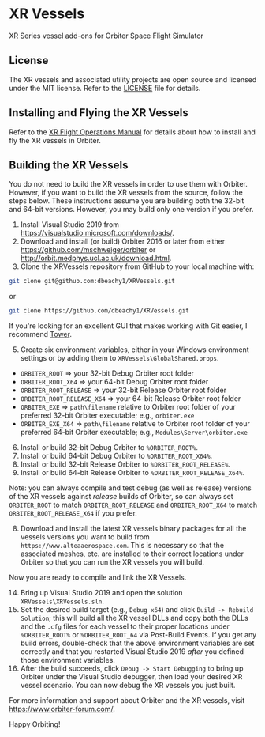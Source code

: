 # XR Vessels
XR Series vessel add-ons for Orbiter Space Flight Simulator

## License

The XR vessels and associated utility projects are open source and licensed under the MIT license. Refer to the [LICENSE](./LICENSE) file for details.

## Installing and Flying the XR Vessels

Refer to the [XR Flight Operations Manual](./XRVessels/XR%20Flight%20Operations%20Manual.pdf) for details about how to install and fly the XR vessels in Orbiter.

## Building the XR Vessels 

You do not need to build the XR vessels in order to use them with Orbiter. However, if you want to build the XR vessels from the source, follow the steps below. These instructions assume you are building both the 32-bit and 64-bit versions. However, you may build only one version if you prefer.

1. Install Visual Studio 2019 from https://visualstudio.microsoft.com/downloads/.
3. Download and install (or build) Orbiter 2016 or later from either https://github.com/mschweiger/orbiter or http://orbit.medphys.ucl.ac.uk/download.html.
4. Clone the XRVessels repository from GitHub to your local machine with:
```bash
git clone git@github.com:dbeachy1/XRVessels.git
```
or
```bash
git clone https://github.com/dbeachy1/XRVessels.git
```

If you're looking for an excellent GUI that makes working with Git easier, I recommend [Tower](https://www.git-tower.com/).

5. Create six environment variables, either in your Windows environment settings or by adding them to `XRVessels\GlobalShared.props`.

* `ORBITER_ROOT` => your 32-bit Debug Orbiter root folder
* `ORBITER_ROOT_X64` => your 64-bit Debug Orbiter root folder
* `ORBITER_ROOT_RELEASE` => your 32-bit Release Orbiter root folder
* `ORBITER_ROOT_RELEASE_X64` => your 64-bit Release Orbiter root folder
* `ORBITER_EXE` => `path\filename` relative to Orbiter root folder of your preferred 32-bit Orbiter executable; e.g., `orbiter.exe`
* `ORBITER_EXE_X64` => `path\filename` relative to Orbiter root folder of your preferred 64-bit Orbiter executable; e.g., `Modules\Server\orbiter.exe`

6. Install or build 32-bit Debug Orbiter to `%ORBITER_ROOT%`.
7. Install or build 64-bit Debug Orbiter to `%ORBITER_ROOT_X64%`.
6. Install or build 32-bit Release Orbiter to `%ORBITER_ROOT_RELEASE%`.
7. Install or build 64-bit Release Orbiter to `%ORBITER_ROOT_RELEASE_X64%`.

Note: you can always compile and test debug (as well as release) versions of the XR vessels against _release_ builds of Orbiter, so can always set `ORBITER_ROOT` to match `ORBITER_ROOT_RELEASE` and `ORBITER_ROOT_X64` to match `ORBITER_ROOT_RELEASE_X64` if you prefer.

8. Download and install the latest XR vessels binary packages for all the vessels versions you want to build from `https://www.alteaaerospace.com`. This is necessary so that the associated meshes, etc. are installed to their correct locations under Orbiter so that you can run the XR vessels you will build.

Now you are ready to compile and link the XR Vessels.

14. Bring up Visual Studio 2019 and open the solution `XRVessels\XRVessels.sln`.
15. Set the desired build target (e.g., `Debug x64`) and click `Build -> Rebuild Solution`; this will build all the XR vessel DLLs and copy both the DLLs and the `.cfg` files for each vessel to their proper locations under `%ORBITER_ROOT%` or `%ORBITER_ROOT_64` via Post-Build Events. If you get any build errors, double-check that the above environment variables are set correctly and that you restarted Visual Studio 2019 _after_ you defined those environment variables.
16. After the build succeeds, click `Debug -> Start Debugging` to bring up Orbiter under the Visual Studio debugger, then load your desired XR vessel scenario. You can now debug the XR vessels you just built.

For more information and support about Orbiter and the XR vessels, visit https://www.orbiter-forum.com/.

Happy Orbiting!
